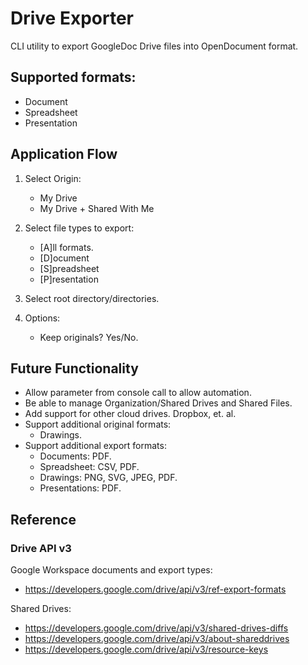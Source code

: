 # Drive Exporter
CLI utility to export GoogleDoc Drive files into OpenDocument format.

## Supported formats:
    
- Document
- Spreadsheet
- Presentation

## Application Flow 

1. Select Origin:
   - My Drive 
   - My Drive + Shared With Me
  
2. Select file types to export:
   - [A]ll formats.
   - [D]ocument
   - [S]preadsheet
   - [P]resentation
   
3. Select root directory/directories.
   
4. Options:
   - Keep originals? Yes/No.
   
## Future Functionality

- Allow parameter from console call to allow automation. 
- Be able to manage Organization/Shared Drives and Shared Files.
- Add support for other cloud drives. Dropbox, et. al.
- Support additional original formats:
  - Drawings.
- Support additional export formats:
  - Documents: PDF.
  - Spreadsheet: CSV, PDF.
  - Drawings: PNG, SVG, JPEG, PDF.
  - Presentations: PDF.
  
## Reference

### Drive API v3
Google Workspace documents and export types:

- https://developers.google.com/drive/api/v3/ref-export-formats

Shared Drives: 

- https://developers.google.com/drive/api/v3/shared-drives-diffs
- https://developers.google.com/drive/api/v3/about-shareddrives
- https://developers.google.com/drive/api/v3/resource-keys

